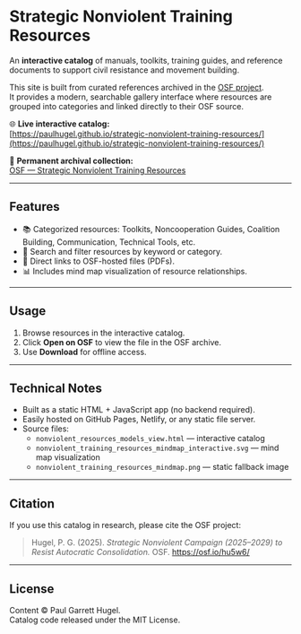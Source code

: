 # Strategic Nonviolent Training Resources

An **interactive catalog** of manuals, toolkits, training guides, and reference documents to support civil resistance and movement building.  

This site is built from curated references archived in the [OSF project](https://osf.io/hu5w6/).  
It provides a modern, searchable gallery interface where resources are grouped into categories and linked directly to their OSF source.

🌐 **Live interactive catalog:**  
[https://paulhugel.github.io/strategic-nonviolent-training-resources/](https://paulhugel.github.io/strategic-nonviolent-training-resources/)

📂 **Permanent archival collection:**  
[OSF — Strategic Nonviolent Training Resources](https://osf.io/hu5w6/)

---

## Features
- 📚 Categorized resources: Toolkits, Noncooperation Guides, Coalition Building, Communication, Technical Tools, etc.  
- 🔎 Search and filter resources by keyword or category.  
- 🔗 Direct links to OSF-hosted files (PDFs).  
- 📊 Includes mind map visualization of resource relationships.

---

## Usage
1. Browse resources in the interactive catalog.  
2. Click **Open on OSF** to view the file in the OSF archive.  
3. Use **Download** for offline access.

---

## Technical Notes
- Built as a static HTML + JavaScript app (no backend required).  
- Easily hosted on GitHub Pages, Netlify, or any static file server.  
- Source files:
  - `nonviolent_resources_models_view.html` — interactive catalog
  - `nonviolent_training_resources_mindmap_interactive.svg` — mind map visualization
  - `nonviolent_training_resources_mindmap.png` — static fallback image

---

## Citation
If you use this catalog in research, please cite the OSF project:

> Hugel, P. G. (2025). *Strategic Nonviolent Campaign (2025–2029) to Resist Autocratic Consolidation.* OSF. https://osf.io/hu5w6/

---

## License
Content © Paul Garrett Hugel.  
Catalog code released under the MIT License.

